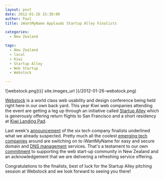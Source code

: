 ```yaml
---
layout: post
date: 2012-01-26 15:30:00
author: Paul
title: iWantMyName Applauds Startup Alley Finalists

categories:
  - New Zealand

tags:
  - New Zealand
  - local
  - Kiwi
  - Startup Alley
  - Web Startup
  - Webstock

---
```


![webstock.png]({{ site.images_url }}/2012-01-26-webstock.png)

[Webstock](http://www.webstock.org.nz/) is a world class web usability and design conference being held right here in our own back yard. This year Kiwi web companies attending the event are getting a leg up through an initiative called [Startup Alley](http://www.webstock.org.nz/12/bnz-startup-alley.php) which is generously offering return flights to San Francisco and a short residency at [Kiwi Landing Pad](http://www.klp.org.nz/).

Last week's [announcement](http://archived.link/http://www.webstock.org.nz/blog/2012/the-bnz-start-up-alley-finalists/) of the six tech company finalists underlined what we already suspected. Pretty much all the coolest [emerging tech companies](https://iwantmyname.co.nz/blog/2011/11/usnapus-snaps-up-startup-weekend-prize.html) around are switching on to iWantMyName for easy and secure domain and [DNS management](https://iwantmyname.co.nz/blog/2011/08/simplify-your-domain-dns-management.html) services. That's a testament to our own [commitment](https://iwantmyname.co.nz/blog/2011/10/being-good-neighbours.html) to supporting the web start-up community in New Zealand and an acknowledgement that we are delivering a refreshing service offering.

Congratulations to the finalists, best of luck for the Startup Alley pitching session at Webstock and we look forward to seeing you there!
